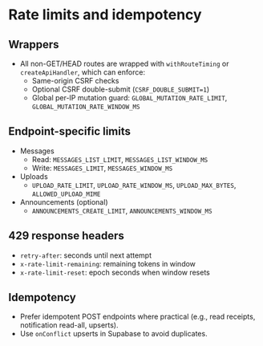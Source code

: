 # Rate limits and idempotency

## Wrappers
- All non-GET/HEAD routes are wrapped with `withRouteTiming` or `createApiHandler`, which can enforce:
  - Same-origin CSRF checks
  - Optional CSRF double-submit (`CSRF_DOUBLE_SUBMIT=1`)
  - Global per-IP mutation guard: `GLOBAL_MUTATION_RATE_LIMIT`, `GLOBAL_MUTATION_RATE_WINDOW_MS`

## Endpoint-specific limits
- Messages
  - Read: `MESSAGES_LIST_LIMIT`, `MESSAGES_LIST_WINDOW_MS`
  - Write: `MESSAGES_LIMIT`, `MESSAGES_WINDOW_MS`
- Uploads
  - `UPLOAD_RATE_LIMIT`, `UPLOAD_RATE_WINDOW_MS`, `UPLOAD_MAX_BYTES`, `ALLOWED_UPLOAD_MIME`
- Announcements (optional)
  - `ANNOUNCEMENTS_CREATE_LIMIT`, `ANNOUNCEMENTS_WINDOW_MS`

## 429 response headers
- `retry-after`: seconds until next attempt
- `x-rate-limit-remaining`: remaining tokens in window
- `x-rate-limit-reset`: epoch seconds when window resets

## Idempotency
- Prefer idempotent POST endpoints where practical (e.g., read receipts, notification read-all, upserts).
- Use `onConflict` upserts in Supabase to avoid duplicates.


